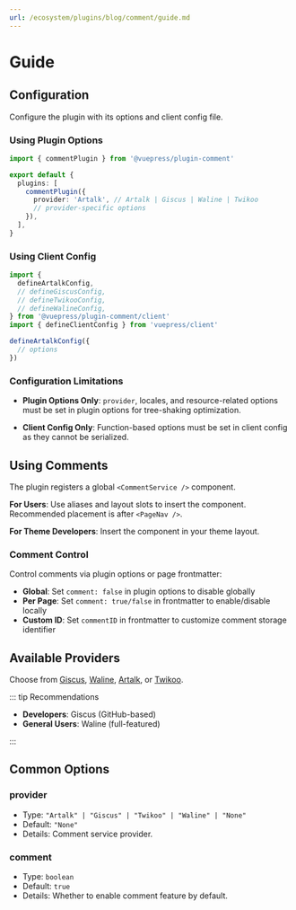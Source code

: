```yaml
---
url: /ecosystem/plugins/blog/comment/guide.md
---
```

# Guide

## Configuration

Configure the plugin with its options and client config file.

### Using Plugin Options

```ts title=".vuepress/config.ts"
import { commentPlugin } from '@vuepress/plugin-comment'

export default {
  plugins: [
    commentPlugin({
      provider: 'Artalk', // Artalk | Giscus | Waline | Twikoo
      // provider-specific options
    }),
  ],
}
```

### Using Client Config

```ts title=".vuepress/client.ts"
import {
  defineArtalkConfig,
  // defineGiscusConfig,
  // defineTwikooConfig,
  // defineWalineConfig,
} from '@vuepress/plugin-comment/client'
import { defineClientConfig } from 'vuepress/client'

defineArtalkConfig({
  // options
})
```

### Configuration Limitations

* **Plugin Options Only**: `provider`, locales, and resource-related options must be set in plugin options for tree-shaking optimization.

* **Client Config Only**: Function-based options must be set in client config as they cannot be serialized.

## Using Comments

The plugin registers a global `<CommentService />` component.

**For Users**: Use aliases and layout slots to insert the component. Recommended placement is after `<PageNav />`.

**For Theme Developers**: Insert the component in your theme layout.

### Comment Control

Control comments via plugin options or page frontmatter:

* **Global**: Set `comment: false` in plugin options to disable globally
* **Per Page**: Set `comment: true/false` in frontmatter to enable/disable locally
* **Custom ID**: Set `commentID` in frontmatter to customize comment storage identifier

## Available Providers

Choose from [Giscus](giscus/README.md), [Waline](waline/README.md), [Artalk](artalk/README.md), or [Twikoo](twikoo/README.md).

::: tip Recommendations

* **Developers**: Giscus (GitHub-based)
* **General Users**: Waline (full-featured)

:::

## Common Options

### provider&#x20;

* Type: `"Artalk" | "Giscus" | "Twikoo" | "Waline" | "None"`
* Default: `"None"`
* Details: Comment service provider.

### comment

* Type: `boolean`
* Default: `true`
* Details: Whether to enable comment feature by default.
